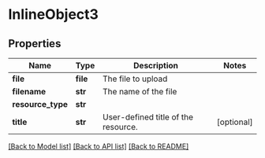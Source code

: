 # InlineObject3

## Properties
Name | Type | Description | Notes
------------ | ------------- | ------------- | -------------
**file** | **file** | The file to upload | 
**filename** | **str** | The name of the file | 
**resource_type** | **str** |  | 
**title** | **str** | User-defined title of the resource. | [optional] 

[[Back to Model list]](../README.md#documentation-for-models) [[Back to API list]](../README.md#documentation-for-api-endpoints) [[Back to README]](../README.md)


